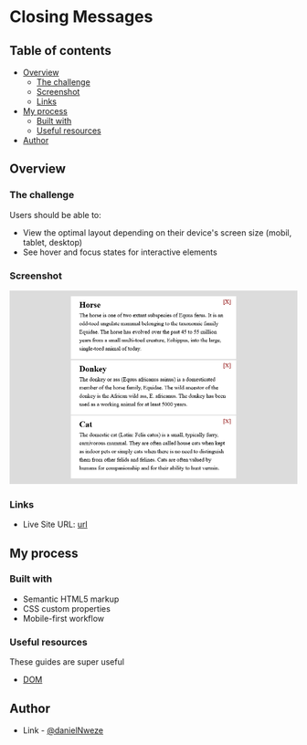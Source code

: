 # Closing Messages

## Table of contents

- [Overview](#overview)
  - [The challenge](#the-challenge)
  - [Screenshot](#screenshot)
  - [Links](#links)
- [My process](#my-process)
  - [Built with](#built-with)
  - [Useful resources](#useful-resources)
- [Author](#author)

## Overview

### The challenge

Users should be able to:

- View the optimal layout depending on their device's screen size (mobil, tablet, desktop)
- See hover and focus states for interactive elements

### Screenshot

![](./assets/images/screenshot.png)

### Links

- Live Site URL: [url](https://flashdaniel.github.io/closing-message-sample/)

## My process

### Built with

- Semantic HTML5 markup
- CSS custom properties
- Mobile-first workflow

### Useful resources

These guides are super useful

- [DOM](https://javascript.info)

## Author

- Link - [@danielNweze](https://www.linkedin.com/in/daniel-nweze-017909214/)
